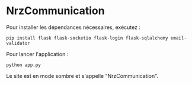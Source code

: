 # NrzCommunication

Pour installer les dépendances nécessaires, exécutez :
```
pip install flask flask-socketio flask-login flask-sqlalchemy email-validator
```

Pour lancer l'application :
```
python app.py
```

Le site est en mode sombre et s'appelle "NrzCommunication".
